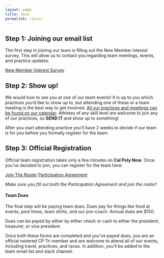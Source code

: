 ```yaml
---
layout: page
title: Join
permalink: /join/
---
```


## Step 1: Joining our email list

The first step in joining our team is filling out the New Member interest survey. This will allow us to contact you regarding team meetings, events, and practice updates.

<a class="btn btn-dark" href="https://forms.gle/erKYAEyP6UgGgPcA6">New Member Interest Survey</a>

## Step 2: Show up!

We would love to see you at one of our team events! It is up to you which practices you’d like to show up to, but attending one of these or a team meeting is the best way to get involved. [All our practices and meetings can be found on our calendar](/calendar). Athletes of any skill level are welcome to join any of our practices, so __SEND IT__ and show up to something!

After you start attending practice you'll have 2 weeks to decide if our team is for you before you formally register for the team.

## Step 3: Official Registration

Official team registration takes only a few minutes on __Cal Poly Now__. Once you've decided to join, you can register for the team here:

<div class="flex mb-2">
    <a class="btn btn-dark" href="https://now.calpoly.edu/engage/organization/triathlon">Join The Roster</a>
    <a class="btn btn-dark" href="https://now.calpoly.edu/engage/forms?query=Participation">Participation Agreement</a>
</div>

_Make sure you fill out both the Participation Agreement and join the roster!_

#### Team Dues

The final step will be paying team dues. Dues pay for things like food at events, pool times, team shirts, and our pro-coach. Annual dues are $150.

Dues can be payed by either by either check or cash to either the president, treasurer, or vice president.

Once both these forms are completed and you've payed dues, you are an official rostered CP Tri member and are welcome to attend all of our events, including travel, practices, and races. In addition, you'll be added to the team email list and slack channel.
